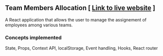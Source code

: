 ## Team Members Allocation [ [Link to live website](https://dileep8417.github.io/team_members_allocation) ]

A React application that allows the user to manage the assignement of employees among various teams.
### Concepts implemented
State, Props, Context API, localStorage, Event handling, Hooks, React router
